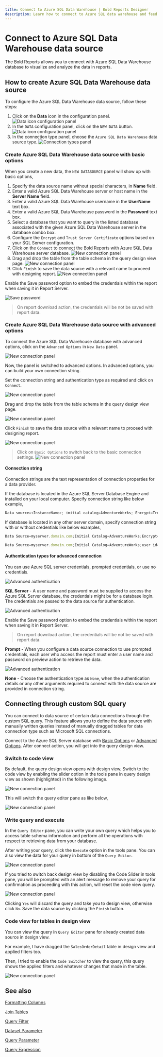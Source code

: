 ```yaml
---
title: Connect to Azure SQL Data Warehouse | Bold Reports Designer
description: Learn how to connect to Azure SQL data warehouse and feed data to your RDL reports using Bold Reports Designer.
---
```


# Connect to Azure SQL Data Warehouse data source

The Bold Reports allows you to connect with Azure SQL Data Warehouse database to visualize and analyze the data in reports.

## How to create Azure SQL Data Warehouse data source

To configure the Azure SQL Data Warehouse data source, follow these steps:

1. Click on the **Data** icon in the configuration panel.
   ![Data icon configuration panel](/static/assets/on-premise/images/report-designer/manage-data/data-connectors/data-configuration-panel.png)
2. In the `DATA` configuration panel, click on the `NEW DATA` button.
   ![Data icon configuration panel](/static/assets/on-premise/images/report-designer/manage-data/data-connectors/new-data-button.png)
3. In the connection type panel, choose the `Azure SQL Data Warehouse` data source type.
   ![Connection types panel](/static/assets/on-premise/images/report-designer/manage-data/azure-sql-data-source/connection-types.png)

### Create Azure SQL Data Warehouse data source with basic options

When you create a new data, the `NEW DATASOURCE` panel will show up with basic options,

1. Specify the data source name without special characters, in **Name** field.
2. Enter a valid Azure SQL Data Warehouse server or host name in the **Server Name** field.
3. Enter a valid Azure SQL Data Warehouse username in the **UserName** text box.
4. Enter a valid Azure SQL Data Warehouse password in the **Password** text box.
5. Select a database that you want to query in the listed database associated with the given Azure SQL Data Warehouse server in the database combo box.
6. Configure the `Encrypt` and `Trust Server Certificate` options based on your SQL Server configuration.
7. Click on the `Connect` to connect the Bold Reports with Azure SQL Data Warehouse server database.
   ![New connection panel](/static/assets/on-premise/images/report-designer/manage-data/azure-sql-data-source/basic-options.png)
8. Drag and drop the table from the table schema in the query design view page.
   ![New connection panel](/static/assets/on-premise/images/report-designer/manage-data/data-connectors/query-designer.png)
9. Click `Finish` to save the data source with a relevant name to proceed with designing report.
   ![New connection panel](/static/assets/on-premise/images/report-designer/manage-data/data-connectors/data-list.png)

Enable the Save password option to embed the credentials within the report when saving it in Report Server.

![Save password](/static/assets/on-premise/images/report-designer/manage-data/azure-sql-data-source/save-password.png)

> On report download action, the credentials will be not be saved with report data.

### Create Azure SQL Data Warehouse data source with advanced options

To connect the Azure SQL Data Warehouse database with advanced options, click on the `Advanced Options` in `New Data` panel.

![New connection panel](/static/assets/on-premise/images/report-designer/manage-data/azure-sql-data-source/advanced-options.png)

Now, the panel is switched to advanced options. In advanced options, you can build your own connection string.

Set the connection string and authentication type as required and click on `Connect`.

![New connection panel](/static/assets/on-premise/images/report-designer/manage-data/azure-sql-data-source/advanced-connection.png)

Drag and drop the table from the table schema in the query design view page.

![New connection panel](/static/assets/on-premise/images/report-designer/manage-data/data-connectors/query-designer.png)

Click `Finish` to save the data source with a relevant name to proceed with designing report.

![New connection panel](/static/assets/on-premise/images/report-designer/manage-data/data-connectors/data-list.png)

> Click on `Basic Options` to switch back to the basic connection settings.
![New connection panel](/static/assets/on-premise/images/report-designer/manage-data/azure-sql-data-source/switch-basic-options.png)

#### Connection string

Connection strings are the text representation of connection properties for a data provider.

If the database is located in the Azure SQL Server Database Engine and installed on your local computer. Specify connection string like below example,

```js
Data source=<InstanceName>; initial catalog=AdventureWorks; Encrypt=True;TrustServerCertificate=True;

```

If database is located in any other server domain, specify connection string with or without credentials like below examples,

```js
Data Source=myserver.domain.com;Initial Catalog=AdventureWorks;Encrypt=True;TrustServerCertificate=True;

```

```js
Data Source=myserver.domain.com;Initial Catalog=AdventureWorks;user id=sa;password=sa@123;Encrypt=True;TrustServerCertificate=True;

```

#### Authentication types for advanced connection

You can use Azure SQL server credentials, prompted credentials, or use no credentials.

![Advanced authentication](/static/assets/on-premise/images/report-designer/manage-data/azure-sql-data-source/advanced-authentication.png)

**SQL Server** - A user name and password must be supplied to access the Azure SQL Server database, the credentials might be for a database login. The credentials are passed to the data source for authentication.

![Advanced authentication](/static/assets/on-premise/images/report-designer/manage-data/data-connectors/advanced-sql-server.png)

Enable the Save password option to embed the credentials within the report when saving it in Report Server.

> On report download action, the credentials will be not be saved with report data.

**Prompt** - When you configure a data source connection to use prompted credentials, each user who access the report must enter a user name and password on preview action to retrieve the data.

![Advanced authentication](/static/assets/on-premise/images/report-designer/manage-data/data-connectors/prompt.png)

**None** - Choose the authentication type as `None`, when the authentication details or any other arguments required to connect with the data source are provided in connection string.

## Connecting through custom SQL query

You can connect to data source of certain data connections through the custom SQL query. This feature allows you to define the data source with manually written queries instead of manually dragged tables for data connection type such as Microsoft SQL connections.

Connect to the Azure SQL Server database with [Basic Options](./../../../manage-data/data-connectors/azure-sql-data-warehouse/#create-azure-sql-data-warehouse-data-source-with-basic-options) or [Advanced Options](./../../../manage-data/data-connectors/azure-sql-data-warehouse/#create-azure-sql-data-warehouse-data-source-with-advanced-options). After connect action, you will get into the query design view.

### Switch to code view

By default, the query design view opens with design view. Switch to the code view by enabling the slider option in the tools pane in query design view as shown (highlighted) in the following image.

![New connection panel](/static/assets/on-premise/images/report-designer/manage-data/data-connectors/code-switcher.png)

This will switch the query editor pane as like below,

![New connection panel](/static/assets/on-premise/images/report-designer/manage-data/data-connectors/query-mode.png)

### Write query and execute

In the `Query Editor` pane, you can write your own query which helps you to access table schema information and perform all the operations with respect to retrieving data from your database.

After writing your query, click the `Execute` option in the tools pane. You can also view the data for your query in bottom of the `Query Editor`.

![New connection panel](/static/assets/on-premise/images/report-designer/manage-data/data-connectors/enter-query.png)

If you tried to switch back design view by disabling the Code Slider in tools pane, you will be prompted with an alert message to remove your query for confirmation as proceeding with this action, will reset the code view query.

![New connection panel](/static/assets/on-premise/images/report-designer/manage-data/data-connectors/switcher-alert.png)

Clicking `Yes` will discard the query and take you to design view, otherwise click `No`. Save the data source by clicking the `Finish` button.

### Code view for tables in design view

You can view the query in `Query Editor` pane for already created data source in design view.

For example, I have dragged the `SalesOrderDetail` table in design view and applied filters too.

Then, I tried to enable the `Code Switcher` to view the query, this query shows the applied filters and whatever changes that made in the table.

![New connection panel](/static/assets/on-premise/images/report-designer/manage-data/data-connectors/design-to-query.png)

## See also

[Formatting Columns](./../../../transforming-data/formatting-columns/)

[Join Tables](./../../../transforming-data/join-table/)

[Query Filter](./../../../transforming-data/query-filter/)

[Dataset Parameter](./../../../transforming-data/link-a-query-parameter-with-a-report-parameter/)

[Query Parameter](./../../../transforming-data/define-query-parameters/)

[Query Expression](./../../../transforming-data/configure-expression-columns/)